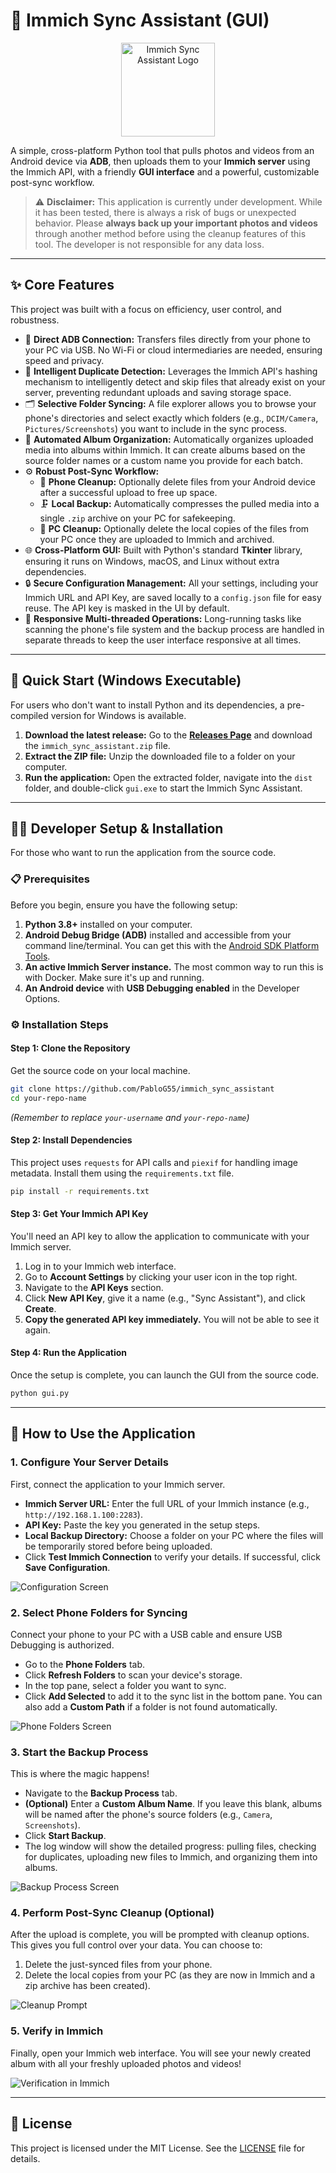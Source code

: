 # 📸 Immich Sync Assistant (GUI)

<p align="center">
  <img src="./resources/logo.png" alt="Immich Sync Assistant Logo" width="150">
</p>

A simple, cross-platform Python tool that pulls photos and videos from an Android device via **ADB**, then uploads them to your **Immich server** using the Immich API, with a friendly **GUI interface** and a powerful, customizable post-sync workflow.

> ⚠️ **Disclaimer:** This application is currently under development. While it has been tested, there is always a risk of bugs or unexpected behavior. Please **always back up your important photos and videos** through another method before using the cleanup features of this tool. The developer is not responsible for any data loss.

---

## ✨ Core Features

This project was built with a focus on efficiency, user control, and robustness.

* 🔌 **Direct ADB Connection:** Transfers files directly from your phone to your PC via USB. No Wi-Fi or cloud intermediaries are needed, ensuring speed and privacy.
* 🧠 **Intelligent Duplicate Detection:** Leverages the Immich API's hashing mechanism to intelligently detect and skip files that already exist on your server, preventing redundant uploads and saving storage space.
* 🗂️ **Selective Folder Syncing:** A file explorer allows you to browse your phone's directories and select exactly which folders (e.g., `DCIM/Camera`, `Pictures/Screenshots`) you want to include in the sync process.
* 🤖 **Automated Album Organization:** Automatically organizes uploaded media into albums within Immich. It can create albums based on the source folder names or a custom name you provide for each batch.
* ⚙️ **Robust Post-Sync Workflow:**
    * 🧹 **Phone Cleanup:** Optionally delete files from your Android device after a successful upload to free up space.
    * 🗜️ **Local Backup:** Automatically compresses the pulled media into a single `.zip` archive on your PC for safekeeping.
    * 🧽 **PC Cleanup:** Optionally delete the local copies of the files from your PC once they are uploaded to Immich and archived.
* 🌐 **Cross-Platform GUI:** Built with Python's standard **Tkinter** library, ensuring it runs on Windows, macOS, and Linux without extra dependencies.
* 🔒 **Secure Configuration Management:** All your settings, including your Immich URL and API Key, are saved locally to a `config.json` file for easy reuse. The API key is masked in the UI by default.
* 🔄 **Responsive Multi-threaded Operations:** Long-running tasks like scanning the phone's file system and the backup process are handled in separate threads to keep the user interface responsive at all times.

---

## 🚀 Quick Start (Windows Executable)

For users who don't want to install Python and its dependencies, a pre-compiled version for Windows is available.

1.  **Download the latest release:** Go to the **[Releases Page](https://github.com/PabloG55/immich_sync_assistant/releases)** and download the `immich_sync_assistant.zip` file. 
2.  **Extract the ZIP file:** Unzip the downloaded file to a folder on your computer.
3.  **Run the application:** Open the extracted folder, navigate into the `dist` folder, and double-click `gui.exe` to start the Immich Sync Assistant.

---

## 👨‍💻 Developer Setup & Installation

For those who want to run the application from the source code.

### 📋 Prerequisites

Before you begin, ensure you have the following setup:

1.  **Python 3.8+** installed on your computer.
2.  **Android Debug Bridge (ADB)** installed and accessible from your command line/terminal. You can get this with the [Android SDK Platform Tools](https://developer.android.com/tools/releases/platform-tools).
3.  **An active Immich Server instance.** The most common way to run this is with Docker. Make sure it's up and running.
4.  **An Android device** with **USB Debugging enabled** in the Developer Options.

### ⚙️ Installation Steps

#### Step 1: Clone the Repository

Get the source code on your local machine.

```bash
git clone https://github.com/PabloG55/immich_sync_assistant
cd your-repo-name
```
*(Remember to replace `your-username` and `your-repo-name`)*

#### Step 2: Install Dependencies

This project uses `requests` for API calls and `piexif` for handling image metadata. Install them using the `requirements.txt` file.

```bash
pip install -r requirements.txt
```

#### Step 3: Get Your Immich API Key

You'll need an API key to allow the application to communicate with your Immich server.

1.  Log in to your Immich web interface.
2.  Go to **Account Settings** by clicking your user icon in the top right.
3.  Navigate to the **API Keys** section.
4.  Click **New API Key**, give it a name (e.g., "Sync Assistant"), and click **Create**.
5.  **Copy the generated API key immediately.** You will not be able to see it again.

#### Step 4: Run the Application

Once the setup is complete, you can launch the GUI from the source code.

```bash
python gui.py
```

---

## 📖 How to Use the Application

### 1. Configure Your Server Details

First, connect the application to your Immich server.

* **Immich Server URL:** Enter the full URL of your Immich instance (e.g., `http://192.168.1.100:2283`).
* **API Key:** Paste the key you generated in the setup steps.
* **Local Backup Directory:** Choose a folder on your PC where the files will be temporarily stored before being uploaded.
* Click **Test Immich Connection** to verify your details. If successful, click **Save Configuration**.

![Configuration Screen](./resources/screenshot_config.png)

### 2. Select Phone Folders for Syncing

Connect your phone to your PC with a USB cable and ensure USB Debugging is authorized.

* Go to the **Phone Folders** tab.
* Click **Refresh Folders** to scan your device's storage.
* In the top pane, select a folder you want to sync.
* Click **Add Selected** to add it to the sync list in the bottom pane. You can also add a **Custom Path** if a folder is not found automatically.

![Phone Folders Screen](./resources/screenshot_folders.png)

### 3. Start the Backup Process

This is where the magic happens!

* Navigate to the **Backup Process** tab.
* **(Optional)** Enter a **Custom Album Name**. If you leave this blank, albums will be named after the phone's source folders (e.g., `Camera`, `Screenshots`).
* Click **Start Backup**.
* The log window will show the detailed progress: pulling files, checking for duplicates, uploading new files to Immich, and organizing them into albums.

![Backup Process Screen](./resources/screenshot_process.png)

### 4. Perform Post-Sync Cleanup (Optional)

After the upload is complete, you will be prompted with cleanup options. This gives you full control over your data. You can choose to:

1.  Delete the just-synced files from your phone.
2.  Delete the local copies from your PC (as they are now in Immich and a zip archive has been created).

![Cleanup Prompt](./resources/screenshot_cleanup.png)

### 5. Verify in Immich

Finally, open your Immich web interface. You will see your newly created album with all your freshly uploaded photos and videos!

![Verification in Immich](./resources/screenshot_verify.png)

---

## 📜 License

This project is licensed under the MIT License. See the [LICENSE](LICENSE) file for details.
